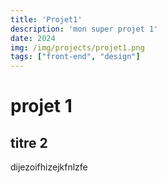 ```yaml
---
title: 'Projet1'
description: 'mon super projet 1'
date: 2024
img: /img/projects/projet1.png
tags: ["front-end", "design"] 
---
```


# projet 1

## titre 2

dijezoifhizejkfnlzfe
